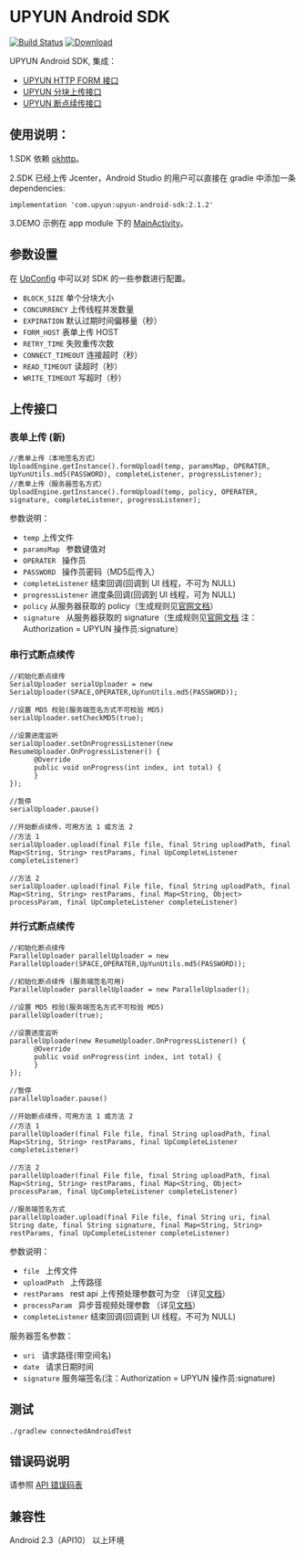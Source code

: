 # UPYUN Android SDK

[![Build Status](https://travis-ci.org/upyun/android-sdk.svg?branch=master)](https://travis-ci.org/upyun/android-sdk)
[ ![Download](https://api.bintray.com/packages/upyun/maven/upyun-android-sdk/images/download.svg) ](https://bintray.com/upyun/maven/upyun-android-sdk/_latestVersion)

UPYUN Android SDK, 集成：
- [UPYUN HTTP FORM 接口](http://docs.upyun.com/api/form_api/)
- [UPYUN 分块上传接口](http://docs.upyun.com/api/multipart_upload/)
- [UPYUN 断点续传接口](http://docs.upyun.com/api/rest_api/#_7)


## 使用说明：

1.SDK 依赖 [okhttp](http://square.github.io/okhttp/)。

2.SDK 已经上传 Jcenter，Android Studio 的用户可以直接在 gradle 中添加一条 dependencies:

```
implementation 'com.upyun:upyun-android-sdk:2.1.2'
```

3.DEMO 示例在 app module 下的 [MainActivity](https://github.com/upyun/android-sdk/blob/master/app/src/main/java/com/upyun/sdktest/MainActivity.java)。


## 参数设置

在 [UpConfig](https://github.com/upyun/android-sdk/blob/master/upyun-android-sdk/src/main/java/com/upyun/library/common/UpConfig.java) 中可以对 SDK 的一些参数进行配置。

* `BLOCK_SIZE` 单个分块大小
* `CONCURRENCY` 上传线程并发数量
* `EXPIRATION` 默认过期时间偏移量（秒）
* `FORM_HOST` 表单上传 HOST
* `RETRY_TIME` 失败重传次数
* `CONNECT_TIMEOUT` 连接超时（秒）
* `READ_TIMEOUT` 读超时（秒）
* `WRITE_TIMEOUT` 写超时（秒）


## 上传接口

### 表单上传 (新)
```
//表单上传（本地签名方式）
UploadEngine.getInstance().formUpload(temp, paramsMap, OPERATER, UpYunUtils.md5(PASSWORD), completeListener, progressListener);
//表单上传（服务器签名方式）
UploadEngine.getInstance().formUpload(temp, policy, OPERATER, signature, completeListener, progressListener);

```

参数说明：

* `temp`  上传文件
* `paramsMap `  参数键值对
* `OPERATER ` 操作员
* `PASSWORD `  操作员密码（MD5后传入）
* `completeListener`  结束回调(回调到 UI 线程，不可为 NULL)
* `progressListener`  进度条回调(回调到 UI 线程，可为 NULL)
* `policy`  从服务器获取的 policy（生成规则见[官网文档](http://docs.upyun.com/api/authorization/)）
* `signature `  从服务器获取的 signature（生成规则见[官网文档](http://docs.upyun.com/api/authorization/) 注：Authorization = UPYUN 操作员:signature）

### 串行式断点续传

```
//初始化断点续传
SerialUploader serialUploader = new SerialUploader(SPACE,OPERATER,UpYunUtils.md5(PASSWORD));

//设置 MD5 校验(服务端签名方式不可校验 MD5)
serialUploader.setCheckMD5(true);

//设置进度监听
serialUploader.setOnProgressListener(new ResumeUploader.OnProgressListener() {
      @Override
      public void onProgress(int index, int total) {
      }
});

//暂停
serialUploader.pause()

//开始断点续传，可用方法 1 或方法 2
//方法 1
serialUploader.upload(final File file, final String uploadPath, final Map<String, String> restParams, final UpCompleteListener completeListener)

//方法 2
serialUploader.upload(final File file, final String uploadPath, final Map<String, String> restParams, final Map<String, Object> processParam, final UpCompleteListener completeListener)

```

### 并行式断点续传

```
//初始化断点续传
ParallelUploader parallelUploader = new ParallelUploader(SPACE,OPERATER,UpYunUtils.md5(PASSWORD));

//初始化断点续传 (服务端签名可用)
ParallelUploader parallelUploader = new ParallelUploader();

//设置 MD5 校验(服务端签名方式不可校验 MD5)
parallelUploader(true);

//设置进度监听
parallelUploader(new ResumeUploader.OnProgressListener() {
      @Override
      public void onProgress(int index, int total) {
      }
});

//暂停
parallelUploader.pause()

//开始断点续传，可用方法 1 或方法 2
//方法 1
parallelUploader(final File file, final String uploadPath, final Map<String, String> restParams, final UpCompleteListener completeListener)

//方法 2
parallelUploader(final File file, final String uploadPath, final Map<String, String> restParams, final Map<String, Object> processParam, final UpCompleteListener completeListener)

//服务端签名方式
parallelUploader.upload(final File file, final String uri, final String date, final String signature, final Map<String, String> restParams, final UpCompleteListener completeListener)

```

参数说明：

* `file `  上传文件
* `uploadPath `  上传路径
* `restParams ` rest api 上传预处理参数可为空 （详见[文档](http://docs.upyun.com/api/rest_api/#_17)）
* `processParam `  异步音视频处理参数 （详见[文档](http://docs.upyun.com/cloud/av/)）
* `completeListener`  结束回调(回调到 UI 线程，不可为 NULL)

服务器签名参数：

* `uri `  请求路径(带空间名)
* `date `  请求日期时间
* `signature` 服务端签名(注：Authorization = UPYUN 操作员:signature)


## 测试

```
./gradlew connectedAndroidTest
```
 

## 错误码说明

请参照 [API 错误码表](http://docs.upyun.com/api/errno/#api)

## 兼容性

Android 2.3（API10） 以上环境